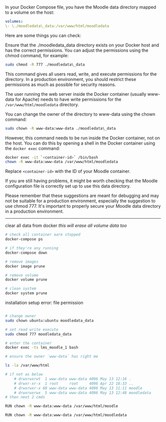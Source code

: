 In your Docker Compose file, you have the Moodle data directory mapped to a volume on the host:

```yaml
volumes:
\- \./moodledata\_data:/var/www/html/moodledata
```

Here are some things you can check:

Ensure that the ./moodledata\_data directory exists on your Docker host and has the correct permissions. You can adjust the permissions using the chmod command, for example:

```bash
sudo chmod -R 777 ./moodledata\_data
```
This command gives all users read, write, and execute permissions for the directory. In a production environment, you should restrict these permissions as much as possible for security reasons.

The user running the web server inside the Docker container (usually www-data for Apache) needs to have write permissions for the `/var/www/html/moodledata` directory.

You can change the owner of the directory to www-data using the chown command:

```bash
sudo chown -R www-data:www-data ./moodledata\_data
```
However, this command needs to be run inside the Docker container, not on the host. You can do this by opening a shell in the Docker container using the `docker exec` command:

```bash
docker exec -it `<container-id>` /bin/bash
chown -R www-data:www-data /var/www/html/moodledata
```

Replace `<container-id>` with the ID of your Moodle container.

If you are still having problems, it might be worth checking that the Moodle configuration file is correctly set up to use this data directory.

Please remember that these suggestions are meant for debugging and may not be suitable for a production environment, especially the suggestion to use chmod 777. It's important to properly secure your Moodle data directory in a production environment.

***

clear all data from docker *this will erase all volume data too*

```bash
# check all container aare stopped
docker-compose ps

# if they're any running
docker-compose down

# remove images 
docker image prune

# remove volume
docker volume prune

# clean system
docker system prune
```

installation setup error: file permission

```bash

# change owner
sudo chown ubuntu:ubuntu moodledata_data

# set read write execute 
sudo chmod 777 moodledata_data

# enter the container
docker exec -ts lms_moodle_1 bash

# ensure the owner `www-data` has right me

ls -la /var/www/html

# if not as below
    # drwxrwxrwt  1 www-data www-data 4096 May 13 12:16 .
    # drwxr-xr-x  1 root     root     4096 Apr 22 18:33 ..
    # drwxrwxr-x 60 www-data www-data 4096 May 13 11:11 moodle
    # drwxrwxrwx  5 www-data www-data 4096 May 13 12:48 moodledata
# then next 2 cmds

RUN chown -R www-data:www-data /var/www/html/moodle

RUN chown -R www-data:www-data /var/www/html/moodledata
```